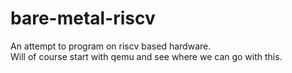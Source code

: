 # bare-metal-riscv

An attempt to program on riscv based hardware.  
Will of course start with qemu and see where we can go with this.
